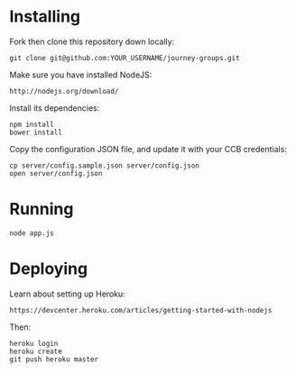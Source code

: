 # Installing

Fork then clone this repository down locally:

	git clone git@github.com:YOUR_USERNAME/journey-groups.git

Make sure you have installed NodeJS:

	http://nodejs.org/download/

Install its dependencies:

	npm install
	bower install

Copy the configuration JSON file, and update it with your CCB credentials:

	cp server/config.sample.json server/config.json
	open server/config.json

# Running

	node app.js

# Deploying

Learn about setting up Heroku:

	https://devcenter.heroku.com/articles/getting-started-with-nodejs

Then:

	heroku login
	heroku create
	git push heroku master
